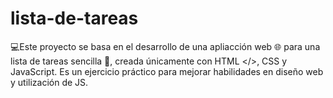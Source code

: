# lista-de-tareas
💻Este proyecto se basa en el desarrollo de una apliacción web 🌐 para una lista de tareas sencilla 📝, creada únicamente con HTML </>, CSS y JavaScript. 
Es un ejercicio práctico para mejorar habilidades en diseño web y utilización de JS.
